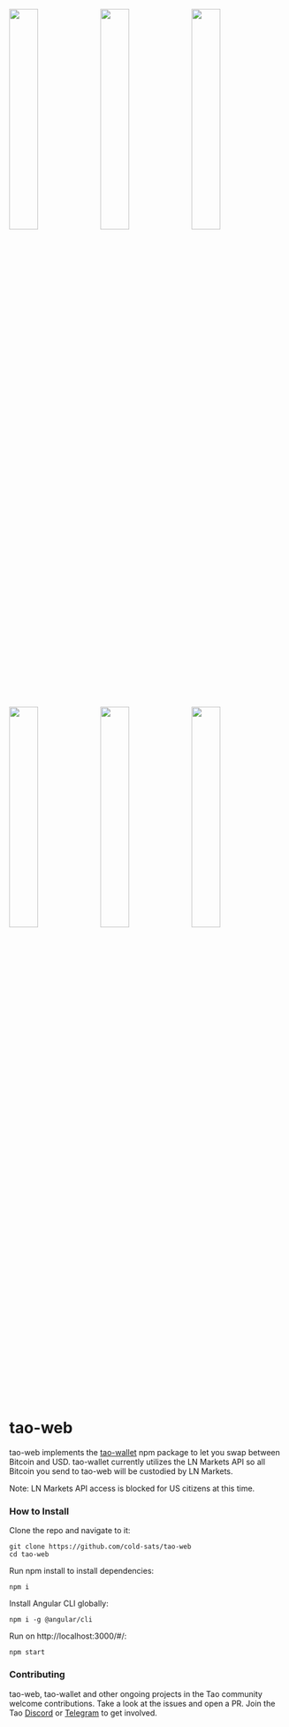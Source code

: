 <p float="left">
  <img src="https://user-images.githubusercontent.com/39313620/197959700-dcadb26c-fdbf-44f6-ab0c-8cdfa422db41.png" width="32%"/>
  <img src="https://user-images.githubusercontent.com/39313620/198193604-03de9e3b-3c4e-41a0-9f85-f35b3a259c6d.png" width="32%"/> 
  <img src="https://user-images.githubusercontent.com/39313620/197959952-8e7afad4-9582-495c-b3cd-570d948d127c.png" width="32%"/> 
</p>

<p float="left">
  <img src="https://user-images.githubusercontent.com/39313620/198188529-13ed7db6-064c-4066-b4de-f42caa2de817.png" width="32%"/>
  <img src="https://user-images.githubusercontent.com/39313620/198188657-7e660e86-fc58-4861-a697-7e0716deefa8.png" width="32%"/>
  <img src="https://user-images.githubusercontent.com/39313620/197962956-a245c24d-2c58-429d-93c3-128d1d49d228.png" width="32%"/>
</p>

# tao-web
tao-web implements the [tao-wallet](https://github.com/dannydeezy/tao-wallet) npm package to let you swap between Bitcoin and USD. tao-wallet currently utilizes the LN Markets API so all Bitcoin you send to tao-web will be custodied by LN Markets.

Note: LN Markets API access is blocked for US citizens at this time.

### How to Install

Clone the repo and navigate to it:
```
git clone https://github.com/cold-sats/tao-web
cd tao-web
```

Run npm install to install dependencies:
```
npm i
```

Install Angular CLI globally:
```
npm i -g @angular/cli
```

Run on http://localhost:3000/#/:
```
npm start
```

### Contributing

tao-web, tao-wallet and other ongoing projects in the Tao community welcome contributions. Take a look at the issues and open a PR. Join the Tao [Discord](https://discord.com/invite/nmTNNtGgKK) or [Telegram](https://t.me/tao_wallet) to get involved.

